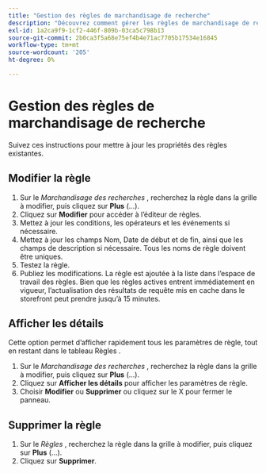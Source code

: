 ```yaml
---
title: "Gestion des règles de marchandisage de recherche"
description: "Découvrez comment gérer les règles de marchandisage de recherche existantes."
exl-id: 1a2ca9f9-1cf2-446f-809b-03ca5c798b13
source-git-commit: 2b0ca3f5a68e75ef4b4e71ac7705b17534e16845
workflow-type: tm+mt
source-wordcount: '205'
ht-degree: 0%

---
```


# Gestion des règles de marchandisage de recherche

Suivez ces instructions pour mettre à jour les propriétés des règles existantes.

## Modifier la règle

1. Sur le *Marchandisage des recherches* , recherchez la règle dans la grille à modifier, puis cliquez sur **Plus** (...).
1. Cliquez sur **Modifier** pour accéder à l’éditeur de règles.
1. Mettez à jour les conditions, les opérateurs et les événements si nécessaire.
1. Mettez à jour les champs Nom, Date de début et de fin, ainsi que les champs de description si nécessaire. Tous les noms de règle doivent être uniques.
1. Testez la règle.
1. Publiez les modifications.
La règle est ajoutée à la liste dans l’espace de travail des règles. Bien que les règles actives entrent immédiatement en vigueur, l’actualisation des résultats de requête mis en cache dans le storefront peut prendre jusqu’à 15 minutes.

## Afficher les détails

Cette option permet d’afficher rapidement tous les paramètres de règle, tout en restant dans le tableau Règles .

1. Sur le *Marchandisage des recherches* , recherchez la règle dans la grille à modifier, puis cliquez sur **Plus** (...).
1. Cliquez sur **Afficher les détails** pour afficher les paramètres de règle.
1. Choisir **Modifier** ou **Supprimer** ou cliquez sur le X pour fermer le panneau.

## Supprimer la règle

1. Sur le *Règles* , recherchez la règle dans la grille à modifier, puis cliquez sur **Plus** (...).
1. Cliquez sur **Supprimer**.
